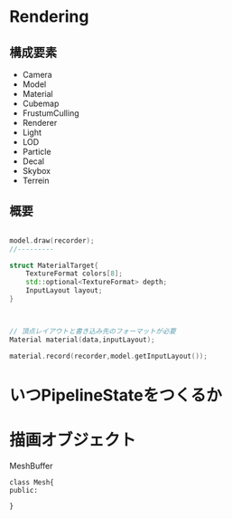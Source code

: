 ﻿Rendering
=========

構成要素
----------
* Camera
* Model
* Material
* Cubemap
* FrustumCulling
* Renderer
* Light
* LOD
* Particle
* Decal
* Skybox
* Terrein


概要
----


```c++

model.draw(recorder);
//---------

struct MaterialTarget{
	TextureFormat colors[8];
	std::optional<TextureFormat> depth;
	InputLayout layout;
}



// 頂点レイアウトと書き込み先のフォーマットが必要
Material material(data,inputLayout);

material.record(recorder,model.getInputLayout());


```

# いつPipelineStateをつくるか


# 描画オブジェクト
MeshBuffer

```
class Mesh{
public:

}
```